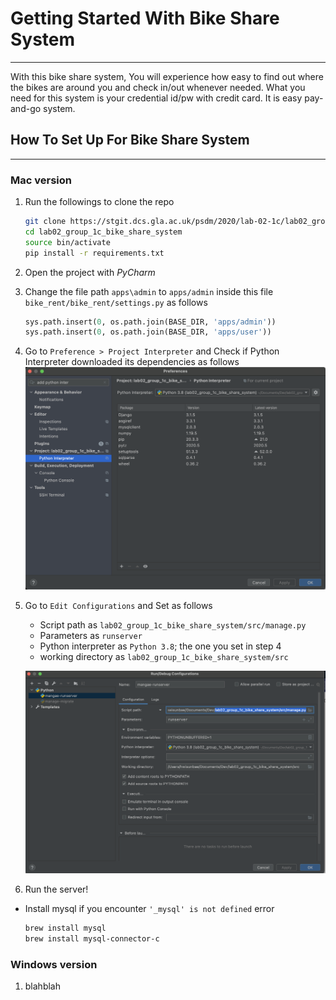 # Getting Started With Bike Share System

---
With this bike share system, You will experience how easy to find out where the bikes are around you and check in/out whenever needed.
What you need for this system is your credential id/pw with credit card. It is easy pay-and-go system.

## How To Set Up For Bike Share System

---
### Mac version

1. Run the followings to clone the repo
    ```bash
    git clone https://stgit.dcs.gla.ac.uk/psdm/2020/lab-02-1c/lab02_group_1c_bike_share_system.git
    cd lab02_group_1c_bike_share_system
    source bin/activate
    pip install -r requirements.txt
    ```


2. Open the project with *PyCharm*


3. Change the file path `apps\admin` to `apps/admin` inside this file `bike_rent/bike_rent/settings.py` as follows
    ```python
    sys.path.insert(0, os.path.join(BASE_DIR, 'apps/admin'))
    sys.path.insert(0, os.path.join(BASE_DIR, 'apps/user'))
    ```
   
4. Go to `Preference > Project Interpreter` and Check if Python Interpreter downloaded its dependencies as follows
   ![alt Preferences_screenshot](src/img/screenshot/mac_pref.png)
   

5. Go to `Edit Configurations` and Set as follows
   * Script path as `lab02_group_1c_bike_share_system/src/manage.py`
   * Parameters as `runserver`
   * Python interpreter as `Python 3.8`; the one you set in step 4
   * working directory as `lab02_group_1c_bike_share_system/src`
   
   ![alt Preferences_screenshot](src/img/screenshot/mac_config.png)

6. Run the server!
   
* Install mysql if you encounter `'_mysql' is not defined` error
    ```bash
    brew install mysql
    brew install mysql-connector-c
    ```

### Windows version
1. blahblah
